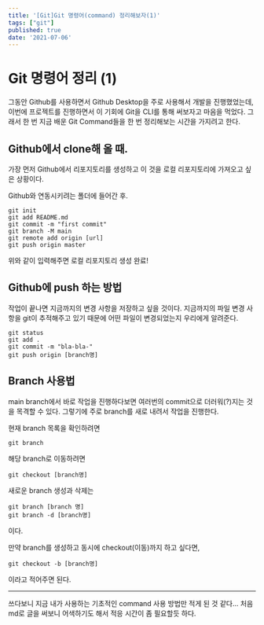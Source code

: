 ```yaml
---
title: '[Git]Git 명령어(command) 정리해보자(1)'
tags: ["git"]
published: true
date: '2021-07-06'
---
```


Git 명령어 정리 (1)
===

그동안 Github를 사용하면서 Github Desktop을 주로 사용해서 개발을 진행했었는데, 이번에 프로젝트를 진행하면서 이 기회에 Git을 CLI를 통해 써보자고 마음을 먹었다. 그래서 한 번 지금 배운 Git Command들을 한 번 정리해보는 시간을 가지려고 한다.  

## Github에서 clone해 올 때.

가장 먼저 Github에서 리포지토리를 생성하고 이 것을 로컬 리포지토리에 가져오고 싶은 상황이다. 

Github와 연동시키려는 폴더에 들어간 후.

```
git init
git add README.md
git commit -m "first commit"
git branch -M main
git remote add origin [url]
git push origin master
```
위와 같이 입력해주면 로컬 리포지토리 생성 완료!

## Github에 push 하는 방법

작업이 끝나면 지금까지의 변경 사항을 저장하고 싶을 것이다. 지금까지의 파일 변경 사항을 git이 추적해주고 있기 때문에 어떤 파일이 변경되었는지 우리에게 알려준다. 

```
git status
git add .
git commit -m "bla-bla-"
git push origin [branch명]
```

## Branch 사용법

main branch에서 바로 작업을 진행하다보면 여러번의 commit으로 더러워(?)지는 것을 목격할 수 있다. 그렇기에 주로 branch를 새로 내려서 작업을 진행한다.

현재 branch 목록을 확인하려면
```
git branch
```

해당 branch로 이동하려면
```
git checkout [branch명]
```

새로운 branch 생성과 삭제는
```
git branch [branch 명]
git branch -d [branch명]
```
이다. 

만약 branch를 생성하고 동시에 checkout(이동)까지 하고 싶다면, 
```
git checkout -b [branch명]
```
이라고 적어주면 된다.


- - -
 
쓰다보니 지금 내가 사용하는 기초적인 command 사용 방법만 적게 된 것 같다... 처음 md로 글을 써보니 어색하기도 해서 적응 시간이 좀 필요할듯 하다.
